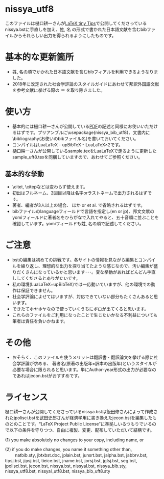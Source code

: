 # nissya_utf8

このファイルは樋󠄀口耕一さんが[LaTeX tiny Tips](http://koichi.nihon.to/psnl/latex0.html#nissya)で公開してくださっているnissya.bstに手直しを加え、姓, 名 の形式で書かれた日本語文献を含むbibファイルからそれらしい出力を得られるようにしたものです。

# 基本的な更新箇所

- 姓, 名の順でかかれた日本語文献を含むbibフィアルを利用できるようなりました。
- 2018年に改定された社会学評論のスタイルガイドにあわせて邦訳外国語文献を参考文献に挙げる際の ＝ を取り除きました。

# 使い方

- 基本的には樋󠄀口耕一さんが公開している[PDF](http://koichi.nihon.to/psnl/tex/nissya_bib.pdf)の記述と同様にお使いいただけるはずです。プリアンブルに\usepackage{nissya_bib_utf8}、文書内に\bibliography{お使いのbibファイル名}を書いておいてください。
- コンパイルはLuaLaTeX - upBibTeX - LuaLaTeX×2です。
- 樋󠄀口耕一さんが公開しているsample.texをLuaLaTeXで走るように更新したsample_uft8.texを同梱していますので、あわせてご参照ください。

## 基本的な挙動

- \citet, \citepなどは変わらず使えます。
- 初出はフルネーム、2回目以降は名字orラストネームで出力されるはずです。
- 著者、編者が3人以上の場合、 ほか or et al. で省略されるはずです。
- bibファイルのlanguageフィールドで言語を指定し(en or jp)、邦文文献のyomiフィールドに著者名をひらがなで入れてやると、五十音順に並ぶことを確認しています。yomiフィールドも姓, 名の順で記述してください。

# ご注意

- bstの編集は初めての挑戦です。各サイトの情報を見ながら編集とコンパイルを繰り返し、理想的な出力を探り当てたような感じなので、汚い編集が盛りだくさんになっているかと思います･･･。変な挙動があればどんどん手直ししてくださるとありがたいです。
- 私の環境(LuaLaTeX+upBibTeX)では一応動いていますが、他の環境での動作は保証できません。
- 社会学評論によせてはいますが、対応できていない部分もたくさんあると思います。
- できたてホヤホヤなので使っていくうちにボロが出てくると思います。
- これらのファイルをご利用になったことで生じたいかなる不利益についても筆者は責任を負いかねます。

# その他

- おそらく、このファイルを使うメリットは翻訳書・翻訳論文を挙げる際に社会学評論が求める、 著者名(原著の出版年=訳本の出版年)というスタイルが必要な場合に限られると思います。単にAuthor-year形式の出力が必要なのであればjecon.bstがおすすめです。


# ライセンス

樋󠄀口耕一さんが公開してくださっているnissya.bstは飯田修さんによって作成されたjpolisci.bstを武田史郎さんが経済学用に書き換えたjecon.bstを編集したものとのことです。“LaTeX Project Public License”に準拠しいるつもりでいるので以下の条件を守りつつ、自由に複製、変更、配布していただいて結構です。
 
(1) you make absolutely no changes to your copy, including name, or

(2) if you do make changes, you name it something other than,
　　 natbib.sty, jbtxbst.doc, jplain.bst, junsrt.bst, jalpha.bst, jabbrv.bst, tipsj.bst, jipsj.bst, tieice.bst, jname.bst, jorsj.bst, jglsj.bst, seg.bst, jpolisci.bst, jecon.bst, nissya.bst, nissyal.bst, nissya_bib.sty, nissya_utf8.bst, nissyal_utf8.bst, nissya_bib_uft8.sty
